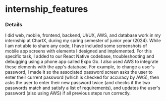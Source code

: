 # internship_features

### Details
I did web, mobile, frontend, backend, UI/UX, AWS, and database work in my internship at ChartX, during my spring semester of junior year (2024). While I am not able to share any code, I have included some screenshots of mobile app screens with elements I designed and implemented. For this specific task, I added to our React Native codebase, troubleshooting and debugging using a phone app called Expo Go. I also used AWS to integrate these elements with the app's database. For example, to change a user's password, I made it so the associated password screen asks the user to enter their current password (which is checked for accuracy by AWS), then asks the user to enter their new password twice (and checks if the two passwords match and satisfy a list of requirements), and updates the user's password (also using AWS) if all previous steps run correctly.
